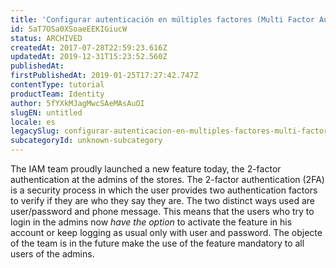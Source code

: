 ```yaml
---
title: 'Configurar autenticación en múltiples factores (Multi Factor Autentication, MFA)'
id: 5aT7OSa0XSoaeEEKIGiucW
status: ARCHIVED
createdAt: 2017-07-28T22:59:23.616Z
updatedAt: 2019-12-31T15:23:52.560Z
publishedAt: 
firstPublishedAt: 2019-01-25T17:27:42.747Z
contentType: tutorial
productTeam: Identity
author: 5fYXkMJagMwcSAeMAsAuOI
slugEN: untitled
locale: es
legacySlug: configurar-autenticacion-en-multiples-factores-multi-factor-autentication
subcategoryId: unknown-subcategory
---
```


The IAM team proudly launched a new feature today, the 2-factor authentication at the admins of the stores. The 2-factor authentication (2FA) is a security process in which the user provides two authentication factors to verify if they are who they say they are. The two distinct ways used are user/password and phone message.
This means that the users who try to login in the admins now *have the option* to activate the feature in his account or keep logging as usual only with user and password.
The objecte of the team is in the future make the use of the feature mandatory to all users of the admins.
